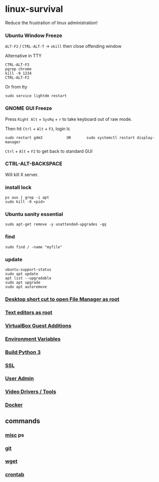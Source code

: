 # linux-survival

Reduce the frustration of linux administration!

### Ubuntu Window Freeze

`ALT-F2` / `CTRL-ALT-T` -> `xkill` then close offending window

Alternative in TTY

```
CTRL-ALT-F3
pgrep chrome
kill -9 1234
CTRL-ALT-F2
```

Or from tty

```
sudo service lightdm restart
```

### GNOME GUI Freeze

Press `Right Alt` + `SysRq` + `r` to take keyboard out of raw mode.

Then hit `Ctrl` + `Alt` + `F3`, login lc

```
sudo restart gdm3           OR       sudo systemctl restart display-manager
```

`Ctrl` + `Alt` + `F2` to get back to standard GUI

### CTRL-ALT-BACKSPACE

Will kill X server.

### install lock

```
ps aux | grep -i apt
sudo kill -9 <pid>
```

### Ubuntu sanity essential

```
sudo apt-get remove -y unattended-upgrades -qq
```

### find

```
sudo find / -name "myfile"
```

### update

```
ubuntu-support-status
sudo apt update
apt list --upgradable
sudo apt upgrade
sudo apt autoremove
```

### [Desktop short cut to open File Manager as root](FileManagerSudo.md)

### [Text editors as root](TextEditorSudo.md)

### [VirtualBox Guest Additions](VirtualBoxGuestAdditions.md)

### [Environment Variables](EnvironmentVariables.md)

### [Build Python 3](BuildPython3.md)

### [SSL](SSL.md)

### [User Admin](UserAdmin.md)

### [Video Drivers / Tools](Video.md)

### [Docker](Docker.md)

## commands

### [misc](cmd.md) ps

### [git](git.md)

### [wget](wget.md)

### [crontab](crontab.md)
